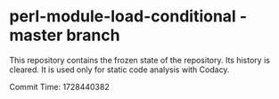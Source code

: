 # perl-module-load-conditional - master branch

This repository contains the frozen state of the repository.
Its history is cleared. It is used only for static code
analysis with Codacy.

Commit Time: 1728440382
